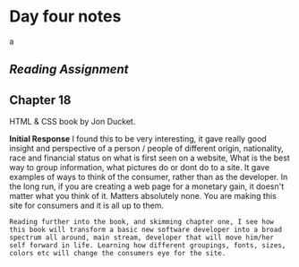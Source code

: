 # Day four notes
a
## *Reading Assignment*

 Chapter 18
 ------------------
 HTML & CSS book 
 by Jon Ducket. 
 
 
 **Initial Response**
 I found this to be very interesting, it gave really good insight and perspective of a person / people of different origin, nationality, race and financial status on what is first seen on a website, What is the best way to group information, what pictures do or dont do to a site. It gave examples of ways to think of the consumer, rather than as the developer. In the long run, if you are creating a web page for a monetary gain, it doesn't matter what you think of it. Matters absolutely none. You are making this site for consumers and it is all up to them. 
 
    Reading further into the book, and skimming chapter one, I see how this book will transform a basic new software developer into a broad spectrum all around, main stream, developer that will move him/her self forward in life. Learning how different groupings, fonts, sizes, colors etc will change the consumers eye for the site.  
